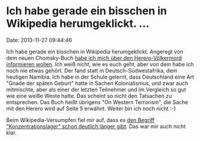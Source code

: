 Ich habe gerade ein bisschen in Wikipedia herumgeklickt. \...
=============================================================

Date: 2013-11-27 09:44:46

Ich habe gerade ein bisschen in Wikipedia herumgeklickt. Angeregt von
dem neuen Chomsky-Buch [habe ich mich über den Herero-Völkermord
informieren
wollen](https://de.wikipedia.org/wiki/Aufstand_der_Herero_und_Nama). Ich
weiß nicht, wie es euch geht, aber von dem habe ich noch nie etwas
gehört. Der fand statt in Deutsch-Südwestafrika, dem heutigen Namibia.
Ich habe in der Schule gelernt, dass Deutschland eine Art \"Gnade der
späten Geburt\" hatte in Sachen Kolonialismus, und zwar auch mitmischte,
aber als einer der letzten Teilnehmer und im Vergleich so gut wie eine
weiße Weste hatte. Das scheint so nicht den Tatsachen zu entsprechen.
Das Buch heißt übrigens \"On Western Terrorism\", die Sache mit den
Herero wird auf Seite 5 erwähnt. Weiter bin ich noch nicht :-)

Beim Wikipedia-Versumpfen fiel mir auf, dass es [den Begriff
\"Konzentrationslager\" schon deutlich länger
gibt](https://de.wikipedia.org/wiki/Konzentrationslager_(historischer_Begriff)).
Das war mir auch nicht klar.
